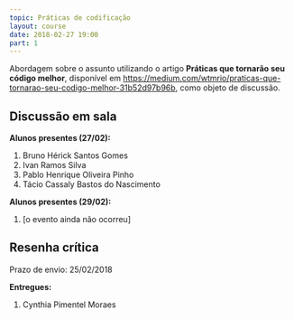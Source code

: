 ```yaml
---
topic: Práticas de codificação
layout: course
date: 2018-02-27 19:00
part: 1
---
```


Abordagem sobre o assunto utilizando o artigo **Práticas que tornarão seu código melhor**,
disponível em <https://medium.com/wtmrio/praticas-que-tornarao-seu-codigo-melhor-31b52d97b96b>,
como objeto de discussão.

## Discussão em sala

**Alunos presentes (27/02):**

1. Bruno Hérick Santos Gomes
2. Ivan Ramos Silva
3. Pablo Henrique Oliveira Pinho
4. Tácio Cassaly Bastos do Nascimento

**Alunos presentes (29/02):**

1. [o evento ainda não ocorreu]

## Resenha crítica

Prazo de envio: 25/02/2018

**Entregues:**

1. Cynthia Pimentel Moraes

